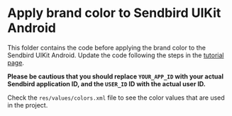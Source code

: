 # Apply brand color to Sendbird UIKit Android

This folder contains the code before applying the brand color to the Sendbird UIKit Android.
Update the code following the steps in the [tutorial page](https://sendbird.com/docs/chat/uikit/v3/android/tutorial/apply-brand-color).

**Please be cautious that you should replace `YOUR_APP_ID` with your actual Sendbird application ID,
and the `USER_ID` ID with the actual user ID.**

Check the `res/values/colors.xml` file to see the color values that are used in the project.